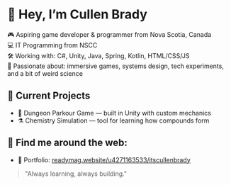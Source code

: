 # 👋 Hey, I’m Cullen Brady

🎮 Aspiring game developer & programmer from Nova Scotia, Canada  
💻 IT Programming from NSCC  
🛠️ Working with: C#, Unity, Java, Spring, Kotlin, HTML/CSS/JS  
🔬 Passionate about: immersive games, systems design, tech experiments, and a bit of weird science  

## 🧪 Current Projects
- 🧗 Dungeon Parkour Game — built in Unity with custom mechanics  
- ⚗️ Chemistry Simulation — tool for learning how compounds form  

## 🔗 Find me around the web:
- 💼 Portfolio: [readymag.website/u4271163533/itscullenbrady](https://readymag.website/u4271163533/itscullenbrady)

> "Always learning, always building."  
